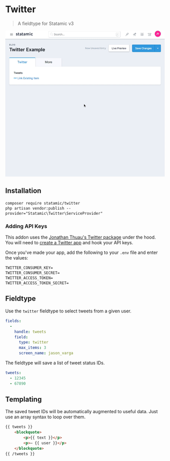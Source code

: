 # Twitter

> A fieldtype for Statamic v3

![](capture.gif)

## Installation

```
composer require statamic/twitter
php artisan vendor:publish --provider="Statamic\Twitter\ServiceProvider"
```

### Adding API Keys

This addon uses the [Jonathan Thuau's Twitter package](https://github.com/thujohn/twitter) under the hood. You will need to [create a Twitter app](https://apps.twitter.com/) and hook your API keys.

Once you've made your app, add the following to your `.env` file and enter the values:

``` 
TWITTER_CONSUMER_KEY=
TWITTER_CONSUMER_SECRET=
TWITTER_ACCESS_TOKEN=
TWITTER_ACCESS_TOKEN_SECRET=
```

## Fieldtype

Use the `twitter` fieldtype to select tweets from a given user.

``` yaml
fields:
  -
    handle: tweets
    field:
      type: twitter
      max_items: 3
      screen_name: jason_varga
```

The fieldtype will save a list of tweet status IDs.

``` yaml
tweets:
  - 12345
  - 67890
```

## Templating

The saved tweet IDs will be automatically augmented to useful data. Just use an array syntax to loop over them.

``` html
{{ tweets }}
    <blockquote>
        <p>{{ text }}</p>
        <p>– {{ user }}</p>
    </blockquote>
{{ /tweets }}
```
